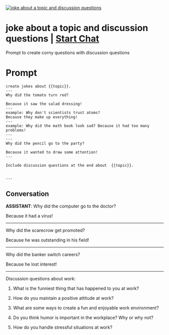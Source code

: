 
[![joke about a topic and discussion questions](https://flow-prompt-covers.s3.us-west-1.amazonaws.com/icon/illustrative/illus_6.png)](https://gptcall.net/chat.html?data=%7B%22contact%22%3A%7B%22id%22%3A%22XdVxSj_2CrzBRL2uNxJrD%22%2C%22flow%22%3Atrue%7D%7D)
# joke about a topic and discussion questions | [Start Chat](https://gptcall.net/chat.html?data=%7B%22contact%22%3A%7B%22id%22%3A%22XdVxSj_2CrzBRL2uNxJrD%22%2C%22flow%22%3Atrue%7D%7D)
Prompt to create corny questions with discussion questions

# Prompt

```
create jokes about {{topic}}.  
---
Why did the tomato turn red?

Because it saw the salad dressing!
---
example: Why don't scientists trust atoms?
Because they make up everything!
---
example: Why did the math book look sad? Because it had too many problems!
---
---
Why did the pencil go to the party?

Because it wanted to draw some attention!
---

Include discussion questions at the end about  {{topic}}. 


---
```

## Conversation

**ASSISTANT**: Why did the computer go to the doctor?



Because it had a virus!



---



Why did the scarecrow get promoted?



Because he was outstanding in his field!



---



Why did the banker switch careers?



Because he lost interest!



---



Discussion questions about work:



1. What is the funniest thing that has happened to you at work?

2. How do you maintain a positive attitude at work?

3. What are some ways to create a fun and enjoyable work environment?

4. Do you think humor is important in the workplace? Why or why not?

5. How do you handle stressful situations at work?


